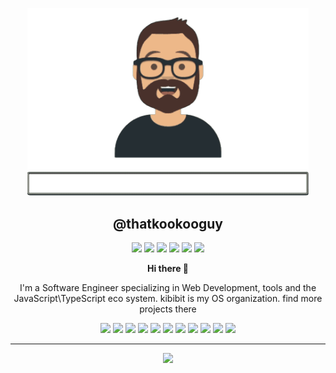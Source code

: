 

<p align="center">
  <a href="https://github.com/thatkookooguy" target="blank"><img src="2020-10-17-12-58-11.gif" width="450" ></a>
  <h2 align="center">
    @thatkookooguy
  </h2>
</p>
<p align="center">
  <a href="#"><img src="http://img.shields.io/static/v1?label=Stackoverflow&message=thatkookooguy&color=FE7A16&style=for-the-badge&logo=stackoverflow"></a>
  <a href="#"><img src="http://img.shields.io/static/v1?label=twitter&message=thatkookooguy&color=1DA1F2&style=for-the-badge&logo=twitter"></a>
  <a href="#"><img src="http://img.shields.io/static/v1?label=twitter&message=thatkookooguy&color=1DA1F2&style=for-the-badge&logo=twitter"></a>
  <a href="#"><img src="http://img.shields.io/static/v1?label=codepen&message=thatkookooguy&color=212121&style=for-the-badge&logo=codepen"></a>
  <a href="#"><img src="http://img.shields.io/static/v1?label=linkedin&message=thatkookooguy&color=0077B5&style=for-the-badge&logo=linkedin"></a>
  <a href="#"><img src="http://img.shields.io/static/v1?label=twitch&message=thatkookooguy&color=9146FF&style=for-the-badge&logo=twitch"></a>
</p>
<p align="center">
  <strong>Hi there 👋</strong>
  </p>
  <p align="center">
  I'm a Software Engineer specializing in Web Development, tools and the JavaScript\TypeScript eco system. kibibit is my OS organization. find more projects there
</p>
<p align="center">
  <a href="#"><img src="http://img.shields.io/static/v1?label=%20&message=TypeScript&color=007ACC&style=for-the-badge&logo=typescript"></a>
  <a href="#"><img src="http://img.shields.io/static/v1?label=%20&message=JavaScript&color=212121&style=for-the-badge&logo=javascript"></a>
  <a href="#"><img src="http://img.shields.io/static/v1?label=%20&message=HTML&color=212121&style=for-the-badge&logo=html5"></a>
  <a href="#"><img src="http://img.shields.io/static/v1?label=%20&message=SASS&color=212121&style=for-the-badge&logo=sass"></a>
  <a href="#"><img src="http://img.shields.io/static/v1?label=%20&message=css&color=1572B6&style=for-the-badge&logo=css3"></a>
  <a href="#"><img src="http://img.shields.io/static/v1?label=%20&message=angular&color=DD0031&style=for-the-badge&logo=angular"></a>
  <a href="#"><img src="http://img.shields.io/static/v1?label=%20&message=Material%20Design&color=whitesmoke&style=for-the-badge&logo=material-design"></a>
  <a href="#"><img src="http://img.shields.io/static/v1?label=%20&message=jest&color=C21325&style=for-the-badge&logo=jest"></a>
  <a href="#"><img src="http://img.shields.io/static/v1?label=%20&message=git&color=212121&style=for-the-badge&logo=git"></a>
  <a href="#"><img src="http://img.shields.io/static/v1?label=%20&message=nest&color=E0234E&style=for-the-badge&logo=nestjs"></a>
  <a href="#"><img src="http://img.shields.io/static/v1?label=%20&message=kubernetes&color=212121&style=for-the-badge&logo=kubernetes"></a>
</p>
<hr>
<p align="center">
  <img src="https://github-readme-stats.vercel.app/api?username=thatkookooguy&hide=stars&show_icons=true&theme=cobalt">
</p>

<!--
### Spotify Playing 🎧

[![Spotify](https://novatorem.bgstatic.vercel.app/api/spotify)](https://open.spotify.com/user/1261500725)
-->

<!--
**Thatkookooguy/thatkookooguy** is a ✨ _special_ ✨ repository because its `README.md` (this file) appears on your GitHub profile.

Here are some ideas to get you started:

- 🔭 I’m currently working on ...
- 🌱 I’m currently learning ...
- 👯 I’m looking to collaborate on ...
- 🤔 I’m looking for help with ...
- 💬 Ask me about ...
- 📫 How to reach me: ...
- 😄 Pronouns: ...
- ⚡ Fun fact: ...
-->
